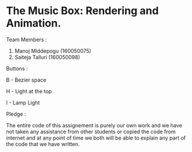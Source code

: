 # The Music Box: Rendering and Animation.

Team Members :
1. Manoj Middepogu (160050075)
2. Saiteja Talluri (160050098)

Buttons :

B - Bezier space

H - Light at the top

I - Lamp Light

Pledge :

The entire code of this assignement is purely our own work and we have not taken any assistance from other students or copied the code from internet and at any point of time we both will be able to explain any part of the code that we have written.
